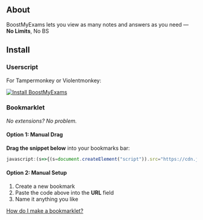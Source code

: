 ## About
BoostMyExams lets you view as many notes and answers as you need — **No Limits**, No BS

## Install
### Userscript
For Tampermonkey or Violentmonkey:

[![Install BoostMyExams](https://img.shields.io/badge/Install%20BoostMyExams-Userscript-000000?style=for-the-badge&logo=tampermonkey&logoColor=white)](https://github.com/jos3ph1205/notolib/raw/refs/heads/main/lib/study/savemyexams/boostmyexams/boostmyexams.user.js)

### Bookmarklet
*No extensions? No problem.*

#### Option 1: Manual Drag
**Drag the snippet below** into your bookmarks bar:

```javascript
javascript:(s=>{(s=document.createElement("script")).src="https://cdn.jsdelivr.net/gh/jos3ph1205/minipass@main/lib/study/savemyexams/boostmyexams/boostmyexams.js?"+Date.now(),document.body.appendChild(s)})();
```

#### Option 2: Manual Setup
1. Create a new bookmark
2. Paste the code above into the **URL** field
3. Name it anything you like

[How do I make a bookmarklet?](../../../../guides/Creating%20a%20Bookmarklet.md)